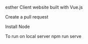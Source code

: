 esther
Client website built with Vue.js

Create a pull request

Install Node

To run on local server npm run serve